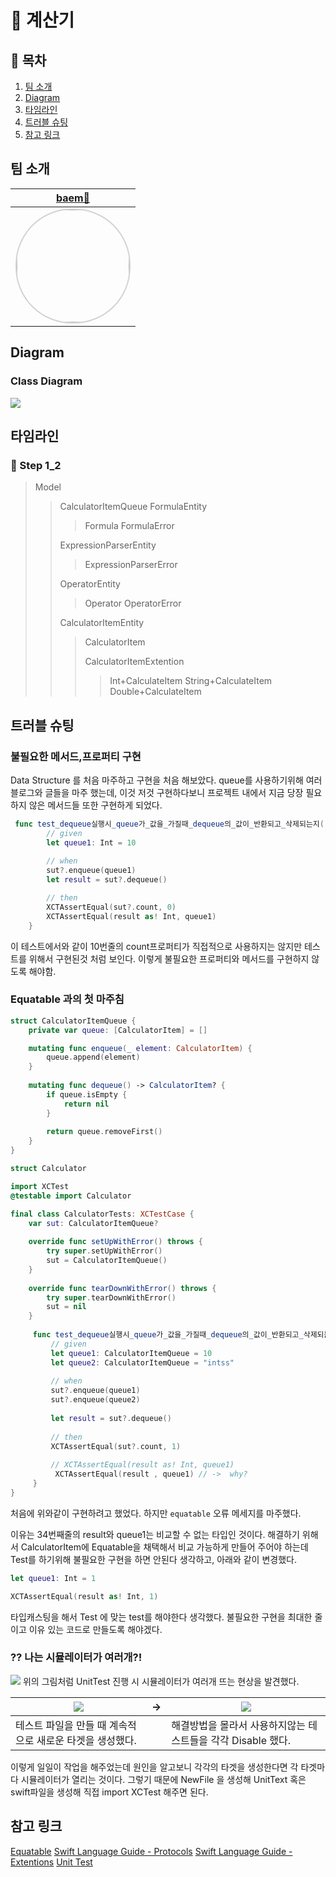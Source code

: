 
# 🧮 계산기

## 📖 목차
1. [팀 소개](#팀-소개)
2. [Diagram](#Diagram)
4. [타임라인](#타임라인)
5. [트러블 슈팅](#트러블-슈팅)
7. [참고 링크](#참고-링크)

## 팀 소개
 |[baem🐍](https://github.com/dylan-yoon)|
 |:---:|
| <img width="180px" img style="border: 2px solid lightgray; border-radius: 90px;-moz-border-radius: 90px;-khtml-border-radius: 90px;-webkit-border-radius: 90px;" src="https://i.imgur.com/MhtaBYT.png">|

##  Diagram
###  Class Diagram
![](https://i.imgur.com/61SNEot.png)

##  타임라인

### 👟 Step 1_2

> Model
> > CalculatorItemQueue
> > FormulaEntity
> > > Formula
> > > FormulaError
> > > 
> > ExpressionParserEntity
> > > ExpressionParserError
> > > 
> > OperatorEntity
> > > Operator
> > > OperatorError
> > > 
> > CalculatorItemEntity
> > > CalculatorItem
> > > 
> > > CalculatorItemExtention
> > > > Int+CalculateItem
> > > > String+CalculateItem
> > > > Double+CalculateItem


##  트러블 슈팅

### 불필요한 메서드,프로퍼티 구현
Data Structure 를 처음 마주하고 구현을 처음 해보았다.
queue를 사용하기위해 여러 블로그와 글들을 마주 했는데, 이것 저것 구현하다보니
프로젝트 내에서 지금 당장 필요하지 않은 메서드들 또한 구현하게 되었다.

```swift
 func test_dequeue실행시_queue가_값을_가질때_dequeue의_값이_반환되고_삭제되는지() {
        // given
        let queue1: Int = 10
        
        // when
        sut?.enqueue(queue1)
        let result = sut?.dequeue()

        // then
        XCTAssertEqual(sut?.count, 0)
        XCTAssertEqual(result as! Int, queue1)
    }
```
이 테스트에서와 같이 10번줄의 count프로퍼티가 직접적으로 사용하지는 않지만
테스트를 위해서 구현된것 처럼 보인다.
이렇게 불필요한 프로퍼티와 메서드를 구현하지 않도록 해야함.

### Equatable 과의 첫 마주침 

```swift
struct CalculatorItemQueue {
    private var queue: [CalculatorItem] = []

    mutating func enqueue(_ element: CalculatorItem) {
        queue.append(element)
    }
    
    mutating func dequeue() -> CalculatorItem? {
        if queue.isEmpty {
            return nil
        }
        
        return queue.removeFirst()
    }
}
```

```swift
struct Calculator

import XCTest
@testable import Calculator

final class CalculatorTests: XCTestCase {
    var sut: CalculatorItemQueue?
    
    override func setUpWithError() throws {
        try super.setUpWithError()
        sut = CalculatorItemQueue()
    }
    
    override func tearDownWithError() throws {
        try super.tearDownWithError()
        sut = nil
    }
    
     func test_dequeue실행시_queue가_값을_가질때_dequeue의_값이_반환되고_삭제되늕() {
         // given
         let queue1: CalculatorItemQueue = 10
         let queue2: CalculatorItemQueue = "intss"
         
         // when
         sut?.enqueue(queue1)
         sut?.enqueue(queue2)
         
         let result = sut?.dequeue()
         
         // then
         XCTAssertEqual(sut?.count, 1)
         
         // XCTAssertEqual(result as! Int, queue1)
          XCTAssertEqual(result , queue1) // ->  why?
     }
}
```
처음에 위와같이 구현하려고 했었다.
하지만 `equatable` 오류 메세지를 마주했다.

이유는 34번째줄의 result와 queue1는 비교할 수 없는 타입인 것이다.
해결하기 위해서 CalculatorItem에 Equatable을 채택해서 비교 가능하게 만들어 주어야 하는데
Test를 하기위해 불필요한 구현을 하면 안된다 생각하고, 아래와 같이 변경했다.

```swift
let queue1: Int = 1

XCTAssertEqual(result as! Int, 1)
```
타입캐스팅을 해서 Test 에 맞는 test를 해야한다 생각했다.
불필요한 구현을 최대한 줄이고 이유 있는 코드로 만들도록 해야겠다.

### ⁇ 나는 시뮬레이터가 여러개?!
![](https://i.imgur.com/9oPQRQP.jpg)
위의 그림처럼 UnitTest 진행 시 시뮬레이터가 여러개 뜨는 현상을 발견했다.


| ![](https://i.imgur.com/BjB5b9c.png) | -> |  ![](https://i.imgur.com/VCedJI9.png) |
| -- | -- | -- |
| 테스트 파일을 만들 때 계속적으로 새로운 타겟을 생성했다. | |해결방법을 몰라서 사용하지않는 테스트들을 각각 Disable 했다. |

이렇게 일일이 작업을 해주었는데
원인을 알고보니 각각의 타겟을 생성한다면 각 타겟마다 시뮬레이터가 열리는 것이다.
그렇기 때문에 NewFile 을 생성해 UnitText 혹은 
swift파일을 생성해 직접 import XCTest 해주면 된다.

## 참고 링크


[Equatable](https://developer.apple.com/documentation/swift/equatable/)
[Swift Language Guide - Protocols](https://docs.swift.org/swift-book/LanguageGuide/Protocols.html)
[Swift Language Guide - Extentions](https://ko.wikipedia.org/wiki/유닛_테스트)
[Unit Test](https://docs.swift.org/swift-book/LanguageGuide/Protocols.html)
